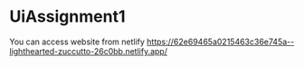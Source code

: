 # UiAssignment1
You can access website from netlify https://62e69465a0215463c36e745a--lighthearted-zuccutto-26c0bb.netlify.app/

